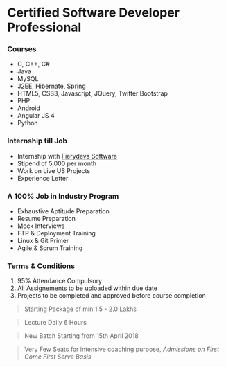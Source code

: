 # Certified Software Developer Professional

### Courses
* C, C++, C#
* Java
* MySQL
* J2EE, Hibernate, Spring
* HTML5, CSS3, Javascript, JQuery, Twitter Bootstrap
* PHP
* Android
* Angular JS 4
* Python

### Internship till Job
* Internship with [Fierydevs Software](https://www.fierydevs.com)
* Stipend of 5,000 per month
* Work on Live US Projects
* Experience Letter

### A 100% Job in Industry Program 
* Exhaustive Aptitude Preparation
* Resume Preparation
* Mock Interviews
* FTP & Deployment Training
* Linux & Git Primer
* Agile & Scrum Training


### Terms & Conditions
1. 95% Attendance Compulsory
2. All Assignements to be uploaded within due date
3. Projects to be completed and approved before course completion

> Starting Package of min 1.5 - 2.0 Lakhs

> Lecture Daily 6 Hours 

> New Batch Starting from 15th April 2018

> Very Few Seats for intensive coaching purpose, *Admissions on First Come First Serve Basis*
